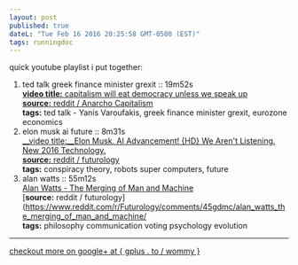 ```yaml
---
layout: post
published: true
dateL: "Tue Feb 16 2016 20:25:58 GMT-0500 (EST)"
tags: runningdoc
---
```


quick youtube playlist i put together:
<br>
1. ted talk greek finance minister grexit :: 19m52s <br /> [__video title:__ capitalism will eat democracy unless we speak up](https://youtu.be/GB4s5b9NL3I)<br/> [__source:__ reddit / Anarcho Capitalism](https://www.reddit.com/r/Anarcho_Capitalism/comments/45yqnh/wow_ted_talks_really_suck_now_capitalism_will_eat/)<br/> __tags:__ ted talk - Yanis Varoufakis, greek finance minister grexit, eurozone economics
2. elon musk ai future :: 8m31s <br/> [__video title:__Elon Musk. AI Advancement! {HD} We Aren't Listening. New 2016 Technology.](https://www.youtube.com/watch?v=RrXS24CDqc4) <br/> [__source:__ reddit / futurology](https://www.reddit.com/r/Futurology/comments/45icn1/elon_musk_ai_advancement_will_be_here_before_we/) <br/> __tags:__ conspiracy theory, robots super computers, future
3. alan watts :: 55m12s <br/> [Alan Watts - The Merging of Man and Machine](https://www.youtube.com/watch?v=_aeC8zcS1TU) <br/> [__source:__ reddit / futurology](https://www.reddit.com/r/Futurology/comments/45gdmc/alan_watts_the_merging_of_man_and_machine/ <br/> __tags:__ philosophy communication voting psychology evolution

<hr>

[checkout more on google+ at { gplus . to / wommy } ](gplus.to/wommy)